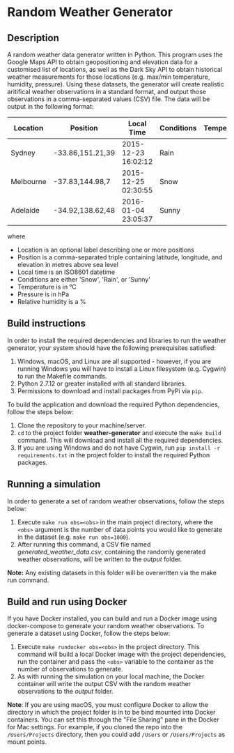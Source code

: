 # Random Weather Generator

## Description

A random weather data generator written in Python. This program uses the Google Maps API to obtain geopositioning and elevation data for a customised list of locations, as well as the Dark Sky API to obtain historical weather measurements for those locations (e.g. max/min temperature, humidity, pressure). Using these datasets, the generator will create realistic aritifical weather observations in a standard format, and output those observations in a comma-separated values (CSV) file. The data will be output in the following format:

Location  | Position         | Local Time          | Conditions | Temperature | Pressure | Humidity
--------- | ---------------- | ------------------- | ---------- | -----------:| --------:| --------:
Sydney    | -33.86,151.21,39 | 2015-12-23 16:02:12 | Rain       |       +12.5 |   1010.3 | 97
Melbourne | -37.83,144.98,7  | 2015-12-25 02:30:55 | Snow       |        -5.3 |    998.4 | 55
Adelaide  | -34.92,138.62,48 | 2016-01-04 23:05:37 | Sunny      |       +39.4 |   1114.1 | 12

where

 - Location is an optional label describing one or more positions
 - Position is a comma-separated triple containing latitude, longitude, and
   elevation in metres above sea level
 - Local time is an ISO8601 datetime
 - Conditions are either 'Snow', 'Rain', or 'Sunny'
 - Temperature is in °C
 - Pressure is in hPa
 - Relative humidity is a %

## Build instructions

In order to install the required dependencies and libraries to run the weather generator, your system should have the following prerequisites satisfied:
1. Windows, macOS, and Linux are all supported - however, if you are running Windows you will have to install a Linux filesystem (e.g. Cygwin) to run the Makefile commands.
1. Python 2.7.12 or greater installed with all standard libraries.
1. Permissions to download and install packages from PyPi via `pip`.

To build the application and download the required Python dependencies, follow the steps below:
1. Clone the repository to your machine/server.
2. `cd` to the project folder **weather-generator** and execute the `make build` command. This will download and install all the required dependencies.
1. If you are using Windows and do not have Cygwin, run `pip install -r requirements.txt` in the project folder to install the required Python packages.

## Running a simulation

In order to generate a set of random weather observations, follow the steps below:
1. Execute `make run obs=<obs>` in the main project directory, where the `<obs>` argument is the number of data points you would like to generate in the dataset (e.g. `make run obs=1000`).
2. After running this command, a CSV file named _generated_weather_data.csv_, containing the randomly generated weather observations, will be written to the _output_ folder.

**Note:** Any existing datasets in this folder will be overwritten via the make run command.

## Build and run using Docker

If you have Docker installed, you can build and run a Docker image using docker-compose to generate your random weather observations. To generate a dataset using Docker, follow the steps below:
1. Execute `make rundocker obs=<obs>` in the project directory. This command will build a local Docker image with the project dependencies, run the container and pass the `<obs>` variable to the container as the number of observations to generate.
2. As with running the simulation on your local machine, the Docker container will write the output CSV with the random weather observations to the _output_ folder.

**Note**: If you are using macOS, you must configure Docker to allow the directory in which the project folder is in to be bind mounted into Docker containers. You can set this through the "File Sharing" pane in the Docker for Mac settings. For example, if you cloned the repo into the `/Users/Projects` directory, then you could add `/Users` or `/Users/Projects` as mount points.






